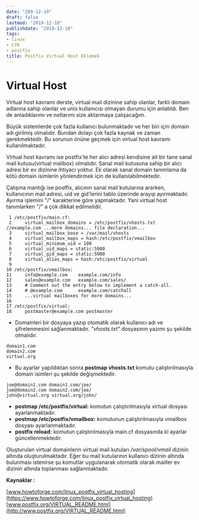 ```yaml
---
date: "209-12-10"
draft: false
lastmod: "2019-12-10"
publishdate: "2019-12-10"
tags:
- linux
- LYK
- postfix
title: Postfix Virtual Host Eklemek
---
```


# Virtual Host

Virtual host kavramı derste, virtual mail dizinine sahip olanlar, farklı domain adlarına sahip olanlar ve unix kullanıcısı olmayan durumu için anlatıldı. Ben de anladıklarımı ve notlarımı size aktarmaya çalışacağım.

Büyük sistemlerde çok fazla kullanıcı bulunmaktadır ve her biri için domain adı girilmiş olmalıdır. Bundan dolayı çok fazla kaynak ve zaman gerekmektedir. Bu sorunun önüne geçmek için virtual host kavramı kullanılmaktadır.

Virtual host kavramı ise postfix'te her alıcı adresi kendisine ait bir tane sanal mail kutusu(virtual mailbox) olmalıdır. Sanal mail kutusuna sahip bir alıcı adresi bir ev dizinine ihtiyacı yoktur. Ek olarak sanal domain tanımlama da kötü domain isimlerin yönlendirmek için de kullanılabilmektedir.

Çalışma mantığı ise postfix, alıcının sanal mail kutularına ararken, kullanıcının mail adresi, uid ve gid'lerini tablo üzerinde arayıp ayırmaktadır. Ayırma işlemini "/" karakterine göre yapmaktadır. Yani virtual host tanımlarken "/" a çok dikkat edilmelidir.


```
 1 /etc/postfix/main.cf:
 2     virtual_mailbox_domains = /etc/postfix/vhosts.txt    //example.com ...more domains... file declaration...
 3     virtual_mailbox_base = /var/mail/vhosts
 4     virtual_mailbox_maps = hash:/etc/postfix/vmailbox
 5     virtual_minimum_uid = 100
 6     virtual_uid_maps = static:5000
 7     virtual_gid_maps = static:5000
 8     virtual_alias_maps = hash:/etc/postfix/virtual
 9
10 /etc/postfix/vmailbox:
11     info@example.com    example.com/info
12     sales@example.com   example.com/sales/
13     # Comment out the entry below to implement a catch-all.
14     # @example.com      example.com/catchall
15     ...virtual mailboxes for more domains...
16
17 /etc/postfix/virtual:
18     postmaster@example.com postmaster
```

- Domainleri bir dosyaya yazıp otomatik olarak kullanıcı adı ve şifrelenmesini sağlanmaktadır. *"vhosts.txt"* dosyasının yazımı şu şekilde olmalıdır.

```
domain1.com
domain2.com
virtual.org
```

- Bu ayarlar yapıldıktan sonra **postmap vhosts.txt** komutu çalıştırılmasıyla domain isimleri şu şekilde değişmektedir.

```
joe@domain1.com domain1.com/joe/
joe@domain2.com domain2.com/joe/
john@virtual.org virtual.org/john/
```

 - **postmap /etc/postfix/virtual:** komutun çalıştırılmasıyla virtual dosyası ayarlanmaktadır.
 - **postmap /etc/postfix/vmailbox:** komutunun çalıştırılmasıyla vmailbox dosyası ayarlanmaktadır.
 - **postfix reload:** komutun çalıştırılmasıyla main.cf dosyasında ki ayarlar güncellenmektedir.

Oluşturulan virtual domainlerin virtual mail kutuları */var/spool/vmail* dizinin altında oluşturulmaktadır. Eğer bu mail kutularının kullanıcı dizinin altında bulunması istenirse şu komutlar uygulanarak otomatik olarak mailler ev dizinin altında toplanması sağlanmaktadır.

**Kaynaklar :**  

[www.howtoforge.com/linux_postfix_virtual_hosting](https://www.howtoforge.com/linux_postfix_virtual_hosting)  
[www.postfix.org/VIRTUAL_README.html](http://www.postfix.org/VIRTUAL_README.html)
